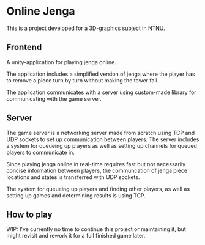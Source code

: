 # Online Jenga


This is a project developed for a 3D-graphics subject in NTNU.


## Frontend

A unity-application for playing jenga online.

The application includes a simplified version of jenga where the player has to 
remove a piece turn by turn without making the tower fall.


The application communicates with a server using custom-made library for communicating
with the game server. 


## Server

The game server is a networking server made from scratch using TCP and UDP sockets
to set up communication between players.
The server includes a system for queueing up players as well as setting up channels for queued 
players to communicate in. 

Since playing jenga online in real-time requires fast but not necessarily concise information between players,
the communcation of jenga piece locations and states is transferred with UDP sockets.

The system for queueing up players and finding other players, as well as setting up games and determining results
is using TCP. 


## How to play

WIP: I've currently no time to continue this project or maintaining it, but might revisit and rework it for a full finished game
later. 
